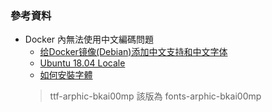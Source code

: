 ### 參考資料

+ Docker 內無法使用中文編碼問題
  - [给Docker镜像(Debian)添加中文支持和中文字体](https://blog.llcat.tech/2018/12/03/add-zh-CN-locales-and-fonts-in-docker-images/)
  - [Ubuntu 18.04 Locale](https://samwhelp.github.io/note-ubuntu-18.04/read/howto/install/locale/)
  - [如何安裝字體](https://wiki.ubuntu-tw.org/index.php?title=HowtoInstallFontsbyHand)
  > ttf-arphic-bkai00mp 該版為 fonts-arphic-bkai00mp
